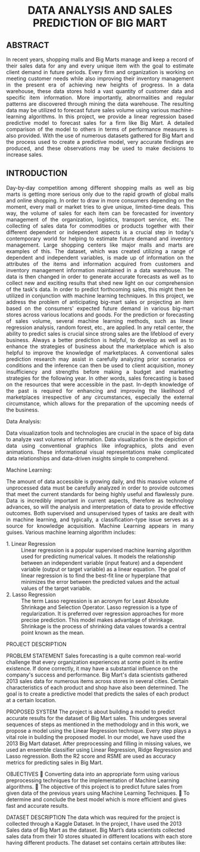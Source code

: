 <h1 align="center">DATA ANALYSIS AND SALES PREDICTION OF BIG MART</h1>
<h2>ABSTRACT</h2>
<p align="justify">In recent years, shopping malls and Big Marts manage and keep a record of their sales data for any and every unique item with the goal to estimate client demand in future periods. Every firm and organization is working on meeting customer needs while also improving their inventory management in the present era of achieving new heights of progress. In a data warehouse, these data stores hold a vast quantity of customer data and specific item information. More importantly, abnormalities and regular patterns are discovered through mining the data warehouse. The resulting data may be utilized to forecast future sales volume using various machine-learning algorithms. In this project, we provide a linear regression based predictive model to forecast sales for a firm like Big Mart. A detailed comparison of the model to others in terms of performance measures is also provided. With the use of numerous datasets gathered for Big Mart and the process used to create a predictive model, very accurate findings are produced, and these observations may be used to make decisions to increase sales.</p>
<h2>INTRODUCTION</h2>
<p align="justify">Day-by-day competition among different shopping malls as well as big marts is getting more serious only due to the rapid growth of global malls and online shopping. In order to draw in more consumers depending on the moment, every mall or market tries to give unique, limited-time deals. This way, the volume of sales for each item can be forecasted for inventory management of the organization, logistics, transport service, etc. The collecting of sales data for commodities or products together with their different dependent or independent aspects is a crucial step in today's contemporary world for helping to estimate future demand and inventory management. Large shopping centers like major malls and marts are examples of this. The dataset, which was created utilizing a range of dependent and independent variables, is made up of information on the attributes of the items and information acquired from customers and inventory management information maintained in a data warehouse. The data is then changed in order to generate accurate forecasts as well as to collect new and exciting results that shed new light on our comprehension of the task's data. In order to predict forthcoming sales, this might then be utilized in conjunction with machine learning techniques. In this project, we address the problem of anticipating big-mart sales or projecting an item based on the consumers' expected future demand in various big-mart stores across various locations and goods. For the prediction or forecasting of sales volume, several machine learning methods, such as linear regression analysis, random forest, etc., are applied. In any retail center, the ability to predict sales is crucial since strong sales are the lifeblood of every business. Always a better prediction is helpful, to develop as well as to enhance the strategies of business about the marketplace which is also helpful to improve the knowledge of marketplaces. A conventional sales prediction research may assist in carefully analyzing prior scenarios or conditions and the inference can then be used to client acquisition, money insufficiency and strengths before making a budget and marketing strategies for the following year. In other words, sales forecasting is based on the resources that were accessible in the past. In-depth knowledge of the past is required for  enhancing  and  improving  the  likelihood  of  marketplaces  irrespective  of  any circumstances,  especially the external circumstance, which allows for the preparation of the upcoming needs of the business.</p>
<p align="justify">Data Analysis:</p>
<p align="justify">Data visualization tools and technologies are crucial in the space of big data to analyze vast volumes of information. Data visualization is the depiction of data using conventional graphics like infographics, plots and even animations. These informational visual representations make complicated data relationships and data-driven insights simple to comprehend.</p>
<p align="justify">Machine Learning:</p>
<p align="justify">The amount of data accessible is growing daily, and this massive volume of unprocessed data must be carefully analyzed in order to provide outcomes that meet the current standards for being highly useful and flawlessly pure. Data is incredibly important in current aspects, therefore as technology advances, so will the analysis and interpretation of data to provide effective outcomes. Both supervised and unsupervised types of tasks are dealt with in machine learning, and typically, a classification-type issue serves as a source for knowledge acquisition. Machine Learning appears in many guises. Various machine learning algorithm includes:</p>
<dl>
  <dt>1.	Linear Regression</dt>
  <dd>Linear regression is a popular supervised machine learning algorithm used for predicting numerical values. It models the relationship between an independent variable (input feature) and a dependent variable (output or target variable) as a linear equation. The goal of linear regression is to find the best-fit line or hyperplane that minimizes the error between the predicted values and the actual values of the target variable.</dd>
  <dt>2.	Lasso Regression</dt>
  <dd>The term Lasso regression is an acronym for Least Absolute Shrinkage and Selection Operator. Lasso regression is a type of regularization. It is preferred over regression approaches for more precise prediction. This model makes advantage of shrinkage. Shrinkage is the process of shrinking data values towards a central point known as the mean.</dd>
</dl>
PROJECT DESCRIPTION

PROBLEM STATEMENT
Sales forecasting is a quite common real-world challenge that every organization experiences at some point in its entire existence. If done correctly, it may have a substantial influence on the company's success and performance. Big Mart's data scientists gathered 2013 sales data for numerous items across stores in several cities. Certain characteristics of each product and shop have also been determined. The goal is to create a predictive model that predicts the sales of each product at a certain location.

PROPOSED SYSTEM
The project is about building a model to predict accurate results for the dataset of Big Mart sales. This undergoes several sequences of steps as mentioned in the methodology and in this work, we propose a model using the Linear Regression technique. Every step plays a vital role in building the proposed model. In our model, we have used the 2013 Big Mart dataset. After preprocessing and filling in missing values, we used an ensemble classifier using Linear Regression, Ridge Regression and Lasso regression. Both the R2 score and RSME are used as accuracy metrics for predicting sales in Big Mart.

OBJECTIVES
	Converting data into an appropriate form using various preprocessing techniques for the implementation of Machine Learning algorithms.
	The objective of this project is to predict future sales from given data of the previous years using Machine Learning Techniques.
	To determine and conclude the best model which is more efficient and gives fast and accurate results.

DATASET DESCRIPTION
The data which was required for the project is collected through a Kaggle Dataset. In the project, I have used the 2013 Sales data of Big Mart as the dataset. Big Mart’s data scientists collected sales data from their 10 stores situated in different locations with each store having different products. The dataset set contains certain attributes like:
